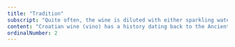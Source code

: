```yaml
---
title: "Tradition"
subscript: "Quite often, the wine is diluted with either sparkling water producing a drink known as gemišt or still water producing a drink known as bevanda."
content: "Croatian wine (vino) has a history dating back to the Ancient Greek sttlers, and their wine production on the southern Dalmatian Islands of Vis, Hvar and Korčula some 2,500 years ago. Many traditional grape varieties survived in Croatia, perfectly suited to their local wine hills."
ordinalNumber: 2
---
```

